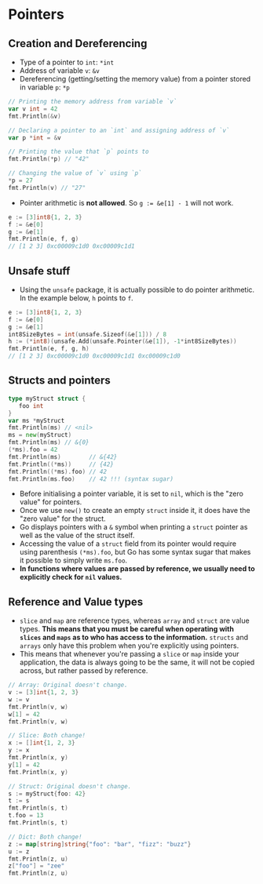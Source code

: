 # Pointers

## Creation and Dereferencing

- Type of a pointer to `int`: `*int`
- Address of variable `v`: `&v`
- Dereferencing (getting/setting the memory value) from a pointer stored in variable `p`: `*p`

```go
// Printing the memory address from variable `v`
var v int = 42
fmt.Println(&v)

// Declaring a pointer to an `int` and assigning address of `v`
var p *int = &v

// Printing the value that `p` points to
fmt.Println(*p) // "42"

// Changing the value of `v` using `p`
*p = 27
fmt.Println(v) // "27"
```

- Pointer arithmetic is **not allowed**. So `g := &e[1] - 1` will not work.

```go
e := [3]int8{1, 2, 3}
f := &e[0]
g := &e[1]
fmt.Println(e, f, g)
// [1 2 3] 0xc00009c1d0 0xc00009c1d1
```

## Unsafe stuff

- Using the `unsafe` package, it is actually possible to do pointer arithmetic. In the example below, `h` points to `f`.

```go
e := [3]int8{1, 2, 3}
f := &e[0]
g := &e[1]
int8SizeBytes = int(unsafe.Sizeof(&e[1])) / 8
h := (*int8)(unsafe.Add(unsafe.Pointer(&e[1]), -1*int8SizeBytes))
fmt.Println(e, f, g, h)
// [1 2 3] 0xc00009c1d0 0xc00009c1d1 0xc00009c1d0
```

## Structs and pointers

```go
type myStruct struct {
   foo int
}
var ms *myStruct
fmt.Println(ms) // <nil>
ms = new(myStruct)
fmt.Println(ms) // &{0}
(*ms).foo = 42
fmt.Println(ms)        // &{42}
fmt.Println((*ms))     // {42}
fmt.Println((*ms).foo) // 42
fmt.Println(ms.foo)    // 42 !!! (syntax sugar)
```

- Before initialising a pointer variable, it is set to `nil`, which is the "zero value" for pointers.
- Once we use `new()` to create an empty `struct` inside it, it does have the "zero value" for the struct.
- Go displays pointers with a `&` symbol when printing a `struct` pointer as well as the value of the struct itself.
- Accessing the value of a `struct` field from its pointer would require using parenthesis `(*ms).foo`, but Go has some syntax sugar that makes it possible to simply write `ms.foo`.
- **In functions where values are passed by reference, we usually need to explicitly check for `nil` values.**

## Reference and Value types

- `slice` and `map` are reference types, whereas `array` and `struct` are value types. **This means that you must be careful when operating with `slices` and `maps` as to who has access to the information.** `structs` and `arrays` only have this problem when you're explicitly using pointers.
- This means that whenever you're passing a `slice` or `map` inside your application, the data is always going to be the same, it will not be copied across, but rather passed by reference.

```go
// Array: Original doesn't change.
v := [3]int{1, 2, 3}
w := v
fmt.Println(v, w)
w[1] = 42
fmt.Println(v, w)

// Slice: Both change!
x := []int{1, 2, 3}
y := x
fmt.Println(x, y)
y[1] = 42
fmt.Println(x, y)

// Struct: Original doesn't change.
s := myStruct{foo: 42}
t := s
fmt.Println(s, t)
t.foo = 13
fmt.Println(s, t)

// Dict: Both change!
z := map[string]string{"foo": "bar", "fizz": "buzz"}
u := z
fmt.Println(z, u)
z["foo"] = "zee"
fmt.Println(z, u)
```
